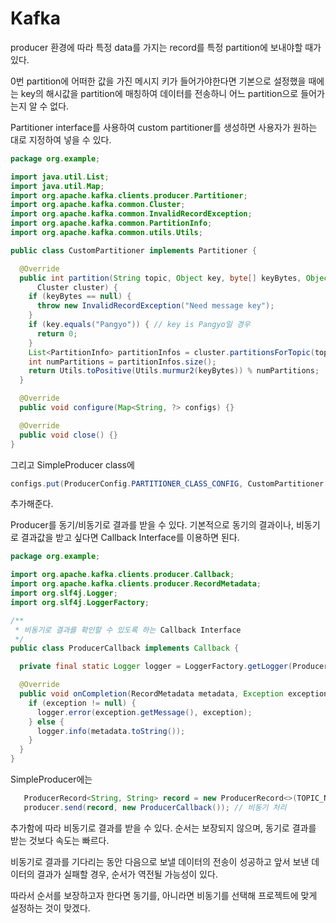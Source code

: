 # Kafka 

producer 환경에 따라 특정 data를 가지는 record를 특정 partition에 보내야할 때가 있다. 

0번 partition에 어떠한 값을 가진 메시지 키가 들어가야한다면 기본으로 설정했을 때에는 key의 해시값을 partition에 매칭하여 데이터를 전송하니
어느 partition으로 들어가는지 알 수 없다.

Partitioner interface를 사용하여 custom partitioner를 생성하면 사용자가 원하는 대로 지정하여 넣을 수 있다.

```java
package org.example;

import java.util.List;
import java.util.Map;
import org.apache.kafka.clients.producer.Partitioner;
import org.apache.kafka.common.Cluster;
import org.apache.kafka.common.InvalidRecordException;
import org.apache.kafka.common.PartitionInfo;
import org.apache.kafka.common.utils.Utils;

public class CustomPartitioner implements Partitioner {

  @Override
  public int partition(String topic, Object key, byte[] keyBytes, Object value, byte[] valueBytes,
      Cluster cluster) {
    if (keyBytes == null) {
      throw new InvalidRecordException("Need message key");
    }
    if (key.equals("Pangyo")) { // key is Pangyo일 경우
      return 0;
    }
    List<PartitionInfo> partitionInfos = cluster.partitionsForTopic(topic); // Pangyo가 아닌 다른 경우엔 hash값을 지정하여 특정 파티션에 매칭
    int numPartitions = partitionInfos.size();
    return Utils.toPositive(Utils.murmur2(keyBytes)) % numPartitions;
  }

  @Override
  public void configure(Map<String, ?> configs) {}

  @Override
  public void close() {}
}

```

그리고 SimpleProducer class에 
```java
configs.put(ProducerConfig.PARTITIONER_CLASS_CONFIG, CustomPartitioner.class);
```
추가해준다. 

Producer를 동기/비동기로 결과를 받을 수 있다. 기본적으로 동기의 결과이나, 비동기로 결과값을 받고 싶다면 Callback Interface를 이용하면 된다.

```java
package org.example;

import org.apache.kafka.clients.producer.Callback;
import org.apache.kafka.clients.producer.RecordMetadata;
import org.slf4j.Logger;
import org.slf4j.LoggerFactory;

/**
 * 비동기로 결과를 확인할 수 있도록 하는 Callback Interface
 */
public class ProducerCallback implements Callback {

  private final static Logger logger = LoggerFactory.getLogger(ProducerCallback.class);

  @Override
  public void onCompletion(RecordMetadata metadata, Exception exception) {
    if (exception != null) {
      logger.error(exception.getMessage(), exception);
    } else {
      logger.info(metadata.toString());
    }
  }
}
```

SimpleProducer에는 
```java
   ProducerRecord<String, String> record = new ProducerRecord<>(TOPIC_NAME, messageValue); // 비동기
   producer.send(record, new ProducerCallback()); // 비동기 처리
```
추가함에 따라 비동기로 결과를 받을 수 있다. 순서는 보장되지 않으며, 동기로 결과를 받는 것보다 속도는 빠르다.

비동기로 결과를 기다리는 동안 다음으로 보낼 데이터의 전송이 성공하고 앞서 보낸 데이터의 결과가 실패할 경우, 순서가 역전될 가능성이 있다.

따라서 순서를 보장하고자 한다면 동기를, 아니라면 비동기를 선택해 프로젝트에 맞게 설정하는 것이 맞겠다.